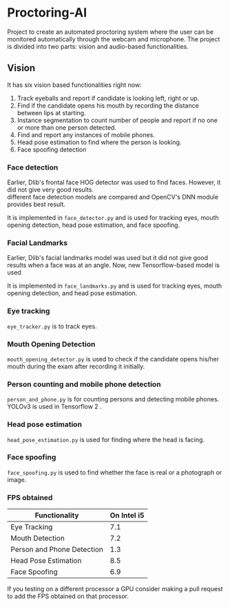 # Proctoring-AI

Project to create an automated proctoring system where the user can be monitored automatically through the webcam and microphone. The project is divided into two parts: vision and audio-based functionalities.


## Vision

It has six vision based functionalities right now:
1. Track eyeballs and report if candidate is looking left, right or up.
2. Find if the candidate opens his mouth by recording the distance between lips at starting.
3. Instance segmentation to count number of people and report if no one or more than one person detected.
4. Find and report any instances of mobile phones.
5. Head pose estimation to find where the person is looking.
6. Face spoofing detection

### Face detection
Earlier, Dlib's frontal face HOG detector was used to find faces. However, it did not give very good results. <br>
different face detection models are compared and OpenCV's DNN module provides best result.

It is implemented in `face_detector.py` and is used for tracking eyes, mouth opening detection, head pose estimation, and face spoofing.


### Facial Landmarks
Earlier, Dlib's facial landmarks model was used but it did not give good results when a face was at an angle. Now, new Tensorflow-based model is used

It is implemented in `face_landmarks.py` and is used for tracking eyes, mouth opening detection, and head pose estimation.


### Eye tracking
`eye_tracker.py` is to track eyes.

### Mouth Opening Detection
`mouth_opening_detector.py` is used to check if the candidate opens his/her mouth during the exam after recording it initially.



### Person counting and mobile phone detection
`person_and_phone.py` is for counting persons and detecting mobile phones. YOLOv3 is used in Tensorflow 2 .
### Head pose estimation
`head_pose_estimation.py` is used for finding where the head is facing. 

### Face spoofing
`face_spoofing.py` is used to find whether the face is real or a photograph or image.

### FPS obtained
Functionality | On Intel i5
--- | ---
Eye Tracking | 7.1
Mouth Detection | 7.2
Person and Phone Detection | 1.3
Head Pose Estimation | 8.5
Face Spoofing | 6.9

If you testing on a different processor a GPU consider making a pull request to add the FPS obtained on that processor.





